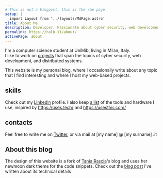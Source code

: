 ```yaml
---
# This is not a blogpost, this is the /me page
setup: |
  import Layout from '../layouts/MdPage.astro'
title: About Me
description: Developer. Passionate about cyber security, web development and distributed systems
permalink: https://halb.it/about/
activePage: about
---
```


 
I'm a computer science student at UniMib, living in Milan, Italy.<br/>
I like to work on <a href="/projects/" >projects</a> that span
the topics of cyber security, web development,
and distributed systems.

This website is my personal blog,
where I occasionally write about any topic that I find interesting and where I host my web-based projects.

## skills

Check out my [LinkedIn](https://www.linkedin.com/in/alberto-ventafridda/) profile.
I also keep [a list](/uses/) of the tools and hardware I use, inspired by https://uses.tech/ and https://usesthis.com/

## contacts

Feel free to write me on <a href="https://twitter.com/albertCoolwind">Twitter</a>, or via mail at
[my name] @ [my surname] .it

## About this blog

The design of this website is a fork of
<a href="https://github.com/taniarascia/taniarascia.com">Tania Rascia</a>'s
blog and uses her newmoon dark theme for
 the code snippets. Check out the
<a href="/posts/my-website/">blog post</a>
 I've written about its technical details
